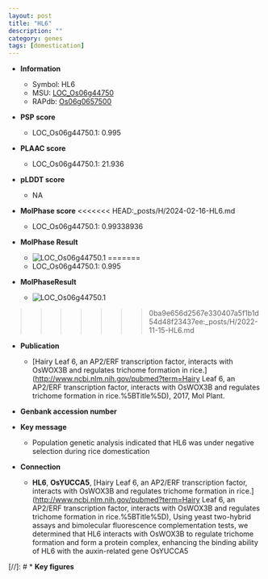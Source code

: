 ```yaml
---
layout: post
title: "HL6"
description: ""
category: genes
tags: [domestication]
---
```


* **Information**  
    + Symbol: HL6  
    + MSU: [LOC_Os06g44750](http://rice.plantbiology.msu.edu/cgi-bin/ORF_infopage.cgi?orf=LOC_Os06g44750)  
    + RAPdb: [Os06g0657500](http://rapdb.dna.affrc.go.jp/viewer/gbrowse_details/irgsp1?name=Os06g0657500)  

* **PSP score**  
    + LOC_Os06g44750.1: 0.995 

* **PLAAC score**  
    + LOC_Os06g44750.1: 21.936 

* **pLDDT score**
    + NA


* **MolPhase score**
<<<<<<< HEAD:_posts/H/2024-02-16-HL6.md
    + LOC_Os06g44750.1: 0.99338936

* **MolPhase Result**
    + ![LOC_Os06g44750.1](https://304243504.github.io/Pictures/LOC_Os06g/LOC_Os06g44750.1.png)
=======
    + LOC_Os06g44750.1: 0.995

* **MolPhaseResult**
    + ![LOC_Os06g44750.1](https://ricepsp.github.io/pictures/LOC_Os06g/LOC_Os06g44750.1.png)
>>>>>>> 0ba9e656d2567e330407a5f1b1d54d48f23437ee:_posts/H/2022-11-15-HL6.md

* **Publication**  
    + [Hairy Leaf 6, an AP2/ERF transcription factor, interacts with OsWOX3B and regulates trichome formation in rice.](http://www.ncbi.nlm.nih.gov/pubmed?term=Hairy Leaf 6, an AP2/ERF transcription factor, interacts with OsWOX3B and regulates trichome formation in rice.%5BTitle%5D), 2017, Mol Plant.

* **Genbank accession number**  

* **Key message**  
    + Population genetic analysis indicated that HL6 was under negative selection during rice domestication

* **Connection**  
    + __HL6__, __OsYUCCA5__, [Hairy Leaf 6, an AP2/ERF transcription factor, interacts with OsWOX3B and regulates trichome formation in rice.](http://www.ncbi.nlm.nih.gov/pubmed?term=Hairy Leaf 6, an AP2/ERF transcription factor, interacts with OsWOX3B and regulates trichome formation in rice.%5BTitle%5D),  Using yeast two-hybrid assays and bimolecular fluorescence complementation tests, we determined that HL6 interacts with OsWOX3B to regulate trichome formation and form a protein complex, enhancing the binding ability of HL6 with the auxin-related gene OsYUCCA5

[//]: # * **Key figures**  


